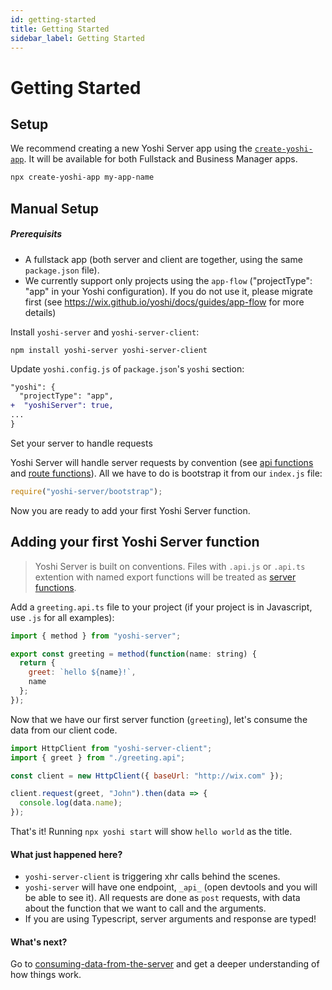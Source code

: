 ```yaml
---
id: getting-started
title: Getting Started
sidebar_label: Getting Started
---
```


# Getting Started

## Setup

We recommend creating a new Yoshi Server app using the [`create-yoshi-app`](https://wix.github.io/yoshi/docs/getting-started/create-app). It will be available for both Fullstack and Business Manager apps.

```bash
npx create-yoshi-app my-app-name
```

## Manual Setup

##### Prerequisits

- A fullstack app (both server and client are together, using the same `package.json` file).
- We currently support only projects using the `app-flow` ("projectType": "app" in your Yoshi configuration). If you do not use it, please migrate first (see https://wix.github.io/yoshi/docs/guides/app-flow for more details)

Install `yoshi-server` and `yoshi-server-client`:

```
npm install yoshi-server yoshi-server-client
```

Update `yoshi.config.js` of `package.json`'s `yoshi` section:

```diff
"yoshi": {
  "projectType": "app",
+  "yoshiServer": true,
...
}
```

Set your server to handle requests

Yoshi Server will handle server requests by convention (see [api functions]() and [route functions]()). All we have to do is bootstrap it from our `index.js` file:

```js
require("yoshi-server/bootstrap");
```

Now you are ready to add your first Yoshi Server function.

## Adding your first Yoshi Server function

> Yoshi Server is built on conventions. Files with `.api.js` or `.api.ts` extention with named export functions will be treated as [server functions]().

Add a `greeting.api.ts` file to your project (if your project is in Javascript, use `.js` for all examples):

```js
import { method } from "yoshi-server";

export const greeting = method(function(name: string) {
  return {
    greet: `hello ${name}!`,
    name
  };
});
```

Now that we have our first server function (`greeting`), let's consume the data from our client code.

```js
import HttpClient from "yoshi-server-client";
import { greet } from "./greeting.api";

const client = new HttpClient({ baseUrl: "http://wix.com" });

client.request(greet, "John").then(data => {
  console.log(data.name);
});
```

That's it!
Running `npx yoshi start` will show `hello world` as the title.

#### What just happened here?

- `yoshi-server-client` is triggering xhr calls behind the scenes.
- `yoshi-server` will have one endpoint, `_api_` (open devtools and you will be able to see it). All requests are done as `post` requests, with data about the function that we want to call and the arguments.
- If you are using Typescript, server arguments and response are typed!

#### What's next?

Go to [consuming-data-from-the-server]() and get a deeper understanding of how things work.
